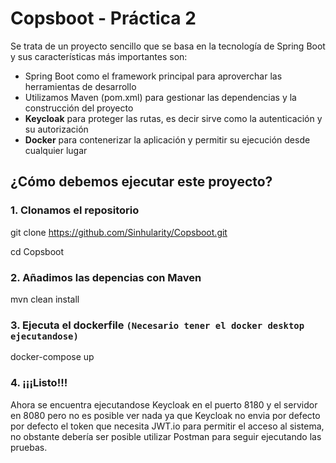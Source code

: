 # Copsboot - Práctica 2

Se trata de un proyecto sencillo que se basa en la tecnología de Spring Boot y sus características más importantes son:
* Spring Boot como el framework principal para aproverchar las herramientas de desarrollo
* Utilizamos Maven (pom.xml) para gestionar las dependencias y la construcción del proyecto
* **Keycloak** para proteger las rutas, es decir sirve como la autenticación y su autorización
* **Docker** para contenerizar la aplicación y permitir su ejecución desde cualquier lugar

## ¿Cómo debemos ejecutar este proyecto?

### 1. Clonamos el repositorio
git clone https://github.com/Sinhularity/Copsboot.git

cd Copsboot

### 2. Añadimos las depencias con Maven
mvn clean install

### 3. Ejecuta el dockerfile ```(Necesario tener el docker desktop ejecutandose)```
docker-compose up

### 4. ¡¡¡Listo!!!
Ahora se encuentra ejecutandose Keycloak en el puerto 8180 y el servidor en 8080 pero no es posible ver nada ya que Keycloak no envia por defecto
por defecto el token que necesita JWT.io para permitir el acceso al sistema, no obstante debería ser posible utilizar Postman para seguir
ejecutando las pruebas.
